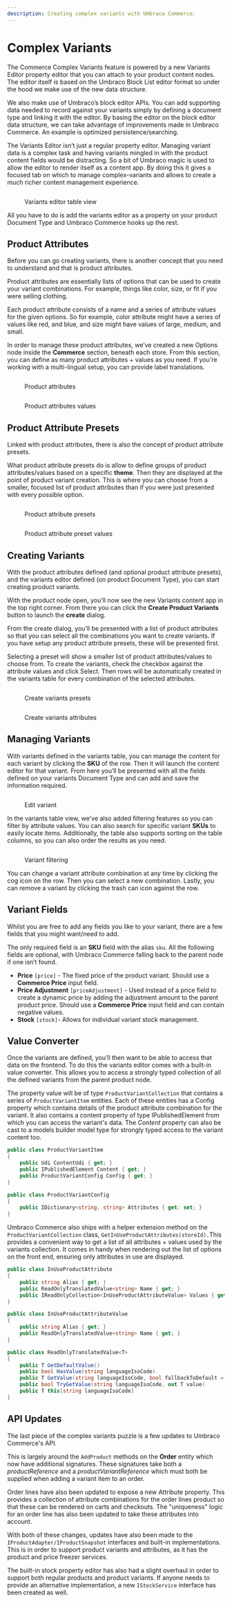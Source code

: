 ```yaml
---
description: Creating complex variants with Umbraco Commerce.
---
```


# Complex Variants

The Commerce Complex Variants feature is powered by a new Variants Editor property editor that you can attach to your product content nodes. The editor itself is based on the Umbraco Block List editor format so under the hood we make use of the new data structure.&#x20;

We also make use of Umbraco’s block editor APIs. You can add supporting data needed to record against your variants simply by defining a document type and linking it with the editor. By basing the editor on the block editor data structure, we can take advantage of improvements made in Umbraco Commerce. An example is optimized persistence/searching.

The Variants Editor isn’t just a regular property editor. Managing variant data is a complex task and having variants mingled in with the product content fields would be distracting. So a bit of Umbraco magic is used to allow the editor to render itself as a content app. By doing this it gives a focused tab on which to manage complex-variants and allows to create a much richer content management experience.&#x20;

<figure><img src="../../media/v14/variants-list-view.png" alt=""><figcaption><p>Variants editor table view</p></figcaption></figure>

All you have to do is add the variants editor as a property on your product Document Type and Umbraco Commerce hooks up the rest.

## Product Attributes

Before you can go creating variants, there is another concept that you need to understand and that is product attributes.

Product attributes are essentially lists of options that can be used to create your variant combinations. For example, things like color, size, or fit if you were selling clothing.&#x20;

Each product attribute consists of a name and a series of attribute values for the given options. So for example, color attribute might have a series of values like red, and blue, and size might have values of large, medium, and small.

In order to manage these product attributes, we’ve created a new Options node inside the **Commerce** section, beneath each store. From this section, you can define as many product attributes + values as you need. If you're working with a multi-lingual setup, you can provide label translations.

<figure><img src="../../media/v14/product-attributes-list-view.png" alt=""><figcaption><p>Product attributes</p></figcaption></figure>

<figure><img src="../../media/v14/product-attributes-editor.png" alt=""><figcaption><p>Product attributes values</p></figcaption></figure>

## Product Attribute Presets

Linked with product attributes, there is also the concept of product attribute presets.&#x20;

What product attribute presets do is allow to define groups of product attributes/values based on a specific **theme**. Then they are displayed at the point of product variant creation. This is where you can choose from a smaller, focused list of product attributes than if you were just presented with every possible option.

<figure><img src="../../media/v14/product-attribute-presets-list-view.png" alt=""><figcaption><p>Product attribute presets</p></figcaption></figure>

<figure><img src="../../media/v14/product-attribute-presets-editor.png" alt=""><figcaption><p>Product attribute preset values</p></figcaption></figure>

## Creating Variants

With the product attributes defined (and optional product attribute presets), and the variants editor defined (on product Document Type), you can start creating product variants.

With the product node open, you’ll now see the new Variants content app in the top right corner. From there you can click the **Create Product Variants** button to launch the **create** dialog.

From the create dialog, you’ll be presented with a list of product attributes so that you can select all the combinations you want to create variants. If you have setup any product attribute presets, these will be presented first.&#x20;

Selecting a preset will show a smaller list of product attributes/values to choose from. To create the variants, check the checkbox against the attribute values and click Select. Then rows will be automatically created in the variants table for every combination of the selected attributes.

<figure><img src="../../media/v14/variants-product-attribute-presets-modal.png" alt=""><figcaption><p>Create variants presets</p></figcaption></figure>

<figure><img src="../../media/v14/variants-product-attributes-modal.png" alt=""><figcaption><p>Create variants attributes</p></figcaption></figure>

## Managing Variants

With variants defined in the variants table, you can manage the content for each variant by clicking the **SKU** of the row. Then it will launch the content editor for that variant. From here you’ll be presented with all the fields defined on your variants Document Type and can add and save the information required.

<figure><img src="../../media/v14/variants-editor.png" alt=""><figcaption><p>Edit variant</p></figcaption></figure>

In the variants table view, we've also added filtering features so you can filter by attribute values. You can also search for specific variant **SKUs** to easily locate items. Additionally, the table also supports sorting on the table columns, so you can also order the results as you need.

<figure><img src="../../media/v14/variants-filter.png" alt=""><figcaption><p>Variant filtering</p></figcaption></figure>

You can change a variant attribute combination at any time by clicking the cog icon on the row. Then you can select a new combination. Lastly, you can remove a variant by clicking the trash can icon against the row.

## Variant Fields

Whilst you are free to add any fields you like to your variant, there are a few fields that you might want/need to add.&#x20;

The only required field is an **SKU** field with the alias `sku`. All the following fields are optional, with Umbraco Commerce falling back to the parent node if one isn’t found.

* **Price** `[price]` - The fixed price of the product variant. Should use a **Commerce Price** input field.&#x20;
* **Price Adjustment** `[priceAdjustment]` - Used instead of a price field to create a dynamic price by adding the adjustment amount to the parent product price. Should use a **Commerce Price** input field and can contain negative values.
* **Stock** `[stock]`- Allows for individual variant stock management.

## Value Converter

Once the variants are defined, you’ll then want to be able to access that data on the frontend. To do this the variants editor comes with a built-in value converter. This allows you to access a strongly typed collection of all the defined variants from the parent product node.

The property value will be of type `ProductVariantCollection` that contains a series of `ProductVariantItem` entities. Each of these entities has a Config property which contains details of the product attribute combination for the variant. It also contains a content property of type IPublishedElement from which you can access the variant's data. The _Content_ property can also be cast to a models builder model type for strongly typed access to the variant content too.

```csharp
public class ProductVariantItem
{
    public Udi ContentUdi { get; }
    public IPublishedElement Content { get; }
    public ProductVariantConfig Config { get; }
}
```

```csharp
public class ProductVariantConfig
{
    public IDictionary<string, string> Attributes { get; set; }
}
```

Umbraco Commerce also ships with a helper extension method on the `ProductVariantCollection` class, `GetInUseProductAttributes(storeId).`This provides a convenient way to get a list of all attributes + values used by the variants collection. It comes in handy when rendering out the list of options on the front end, ensuring only attributes in use are displayed.

```csharp
public class InUseProductAttribute
{
    public string Alias { get; }
    public ReadOnlyTranslatedValue<string> Name { get; }
    public IReadOnlyCollection<InUseProductAttributeValue> Values { get; }
}
```

```csharp
public class InUseProductAttributeValue
{
    public string Alias { get; }
    public ReadOnlyTranslatedValue<string> Name { get; }
}
```

```csharp
public class ReadOnlyTranslatedValue<T>
{
    public T GetDefaultValue()
    public bool HasValue(string languageIsoCode)
    public T GetValue(string languageIsoCode, bool fallbackToDefault = true)
    public bool TryGetValue(string languageIsoCode, out T value)
    public T this[string languageIsoCode]
}
```

## API Updates

The last piece of the complex variants puzzle is a few updates to Umbraco Commerce's API.&#x20;

This is largely around the `AddProduct` methods on the **Order** entity which now have additional signatures. These signatures take both a _productReference_ and a _productVariantReference_ which must both be supplied when adding a variant item to an order.

Order lines have also been updated to expose a new Attribute property. This provides a collection of attribute combinations for the order lines product so that these can be rendered on carts and checkouts. The "uniqueness" logic for an order line has also been updated to take these attributes into account.

With both of these changes, updates have also been made to the `IProductAdapter/IProductSnapshot` interfaces and built-in implementations. This is in order to support product variants and attributes, as it has the product and price freezer services.

The built-in stock property editor has also had a slight overhaul in order to support both regular products and product variants. If anyone needs to provide an alternative implementation, a new `IStockService` interface has been created as well.
